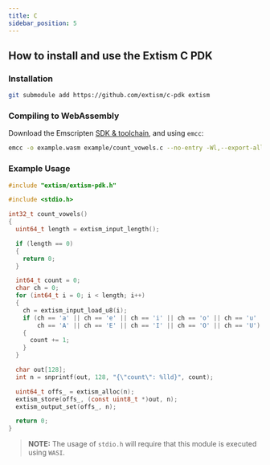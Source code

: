 ```yaml
---
title: C
sidebar_position: 5
---
```


## How to install and use the Extism C PDK

### Installation

```sh
git submodule add https://github.com/extism/c-pdk extism
```

### Compiling to WebAssembly

Download the Emscripten [SDK & toolchain](https://emscripten.org/index.html), and using `emcc`:

```sh
emcc -o example.wasm example/count_vowels.c --no-entry -Wl,--export-all -sERROR_ON_UNDEFINED_SYMBOLS=0
```

### Example Usage
```c title=main.c
#include "extism/extism-pdk.h"

#include <stdio.h>

int32_t count_vowels()
{
  uint64_t length = extism_input_length();

  if (length == 0)
  {
    return 0;
  }

  int64_t count = 0;
  char ch = 0;
  for (int64_t i = 0; i < length; i++)
  {
    ch = extism_input_load_u8(i);
    if (ch == 'a' || ch == 'e' || ch == 'i' || ch == 'o' || ch == 'u' ||
        ch == 'A' || ch == 'E' || ch == 'I' || ch == 'O' || ch == 'U')
    {
      count += 1;
    }
  }

  char out[128];
  int n = snprintf(out, 128, "{\"count\": %lld}", count);

  uint64_t offs_ = extism_alloc(n);
  extism_store(offs_, (const uint8_t *)out, n);
  extism_output_set(offs_, n);

  return 0;
}
```

> **NOTE:** The usage of `stdio.h` will require that this module is executed using `WASI`.